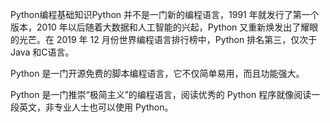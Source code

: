 Python编程基础知识Python 并不是一门新的编程语言，1991 年就发行了第一个版本，2010 年以后随着大数据和人工智能的兴起，Python 又重新焕发出了耀眼的光芒。在 2019 年 12 月份世界编程语言排行榜中，Python 排名第三，仅次于 Java 和C语言。

Python 是一门开源免费的脚本编程语言，它不仅简单易用，而且功能强大。

Python 是一门推崇“极简主义”的编程语言，阅读优秀的 Python 程序就像阅读一段英文，非专业人士也可以使用 Python。
